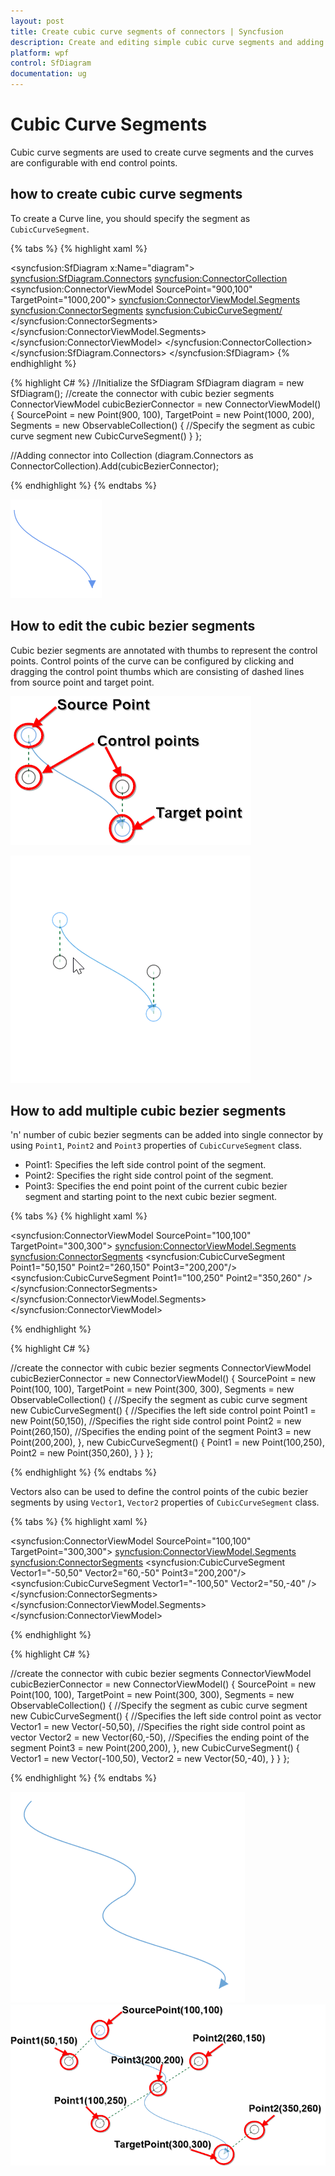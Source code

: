 ```yaml
---
layout: post
title: Create cubic curve segments of connectors | Syncfusion
description: Create and editing simple cubic curve segments and adding mutilple cubic curve segments of connectors
platform: wpf
control: SfDiagram
documentation: ug
---
```


# Cubic Curve Segments

Cubic curve segments are used to create curve segments and the curves are configurable with end control points.

## how to create cubic curve segments

To create a Curve line, you should specify the segment as `CubicCurveSegment`.

{% tabs %}
{% highlight xaml %}
<!--Initialize the Sfdiagram-->
<syncfusion:SfDiagram x:Name="diagram">
    <syncfusion:SfDiagram.Connectors>
        <!--Initialize the Connector Collection-->
        <syncfusion:ConnectorCollection>
            <!--create the connector with cubic curve segments-->
            <syncfusion:ConnectorViewModel SourcePoint="900,100" TargetPoint="1000,200">
                <syncfusion:ConnectorViewModel.Segments>
                    <syncfusion:ConnectorSegments>
                        <!--Specify the segment as cubic curve segment-->
                        <syncfusion:CubicCurveSegment/>
                    </syncfusion:ConnectorSegments>
                </syncfusion:ConnectorViewModel.Segments>
            </syncfusion:ConnectorViewModel>
        </syncfusion:ConnectorCollection>
    </syncfusion:SfDiagram.Connectors>
</syncfusion:SfDiagram>
{% endhighlight %}

{% highlight C# %}
//Initialize the SfDiagram
SfDiagram diagram = new SfDiagram();
//create the connector with cubic bezier segments
ConnectorViewModel cubicBezierConnector = new ConnectorViewModel()
{
    SourcePoint = new Point(900, 100),
    TargetPoint = new Point(1000, 200),
    Segments = new ObservableCollection<IConnectorSegment>()
    {
        //Specify the segment as cubic curve segment
        new CubicCurveSegment()
    }
};

//Adding connector into Collection
(diagram.Connectors as ConnectorCollection).Add(cubicBezierConnector);

{% endhighlight %}
{% endtabs %}

![Cubic curve segments](Connector_images/Connector_img12.PNG)

## How to edit the cubic bezier segments

Cubic bezier segments are annotated with thumbs to represent the control points. Control points of the curve can be configured by clicking and dragging the control point thumbs which are consisting of dashed lines from source point and target point.

![Cubic curve segments](Connector_images/CubicSegment.PNG)

![control points editing at runtime using segment thumbs](Connector_images/Bezier3.gif)

## How to add multiple cubic bezier segments

'n' number of cubic bezier segments can be added into single connector by using `Point1`, `Point2` and `Point3` properties of `CubicCurveSegment` class. 

*   Point1: Specifies the left side control point of the segment.
*   Point2: Specifies the right side control point of the segment.
*   Point3: Specifies the end point point of the current cubic bezier segment and starting point to the next cubic bezier segment.

{% tabs %}
{% highlight xaml %}

<!--create the connector with cubic curve segments with points-->
<syncfusion:ConnectorViewModel SourcePoint="100,100" TargetPoint="300,300">
    <syncfusion:ConnectorViewModel.Segments>
        <syncfusion:ConnectorSegments>
            <syncfusion:CubicCurveSegment Point1="50,150" Point2="260,150" Point3="200,200"/>
            <syncfusion:CubicCurveSegment Point1="100,250" Point2="350,260" />
        </syncfusion:ConnectorSegments>
    </syncfusion:ConnectorViewModel.Segments>
</syncfusion:ConnectorViewModel>
                 
{% endhighlight %}

{% highlight C# %}

//create the connector with cubic bezier segments
ConnectorViewModel cubicBezierConnector = new ConnectorViewModel()
{
    SourcePoint = new Point(100, 100),
    TargetPoint = new Point(300, 300),
    Segments = new ObservableCollection<IConnectorSegment>()
    {
        //Specify the segment as cubic curve segment
        new CubicCurveSegment()
        {
            //Specifies the left side control point
            Point1 = new Point(50,150),
            //Specifies the right side control point
            Point2 = new Point(260,150),
            //Specifies the ending point of the segment
            Point3 = new Point(200,200),
        },
        new CubicCurveSegment()
        {
            Point1 = new Point(100,250),
            Point2 = new Point(350,260),
        }
    }
};

{% endhighlight %}
{% endtabs %}

Vectors also can be used to define the control points of the cubic bezier segments by using `Vector1`, `Vector2` properties of `CubicCurveSegment` class. 

{% tabs %}
{% highlight xaml %}

<!--create the connector with cubic curve segments with vector points-->
<syncfusion:ConnectorViewModel SourcePoint="100,100" TargetPoint="300,300">
    <syncfusion:ConnectorViewModel.Segments>
        <syncfusion:ConnectorSegments>
            <syncfusion:CubicCurveSegment Vector1="-50,50" Vector2="60,-50" Point3="200,200"/>
            <syncfusion:CubicCurveSegment Vector1="-100,50" Vector2="50,-40" />
        </syncfusion:ConnectorSegments>
    </syncfusion:ConnectorViewModel.Segments>
</syncfusion:ConnectorViewModel>
                 
{% endhighlight %}

{% highlight C# %}

//create the connector with cubic bezier segments
ConnectorViewModel cubicBezierConnector = new ConnectorViewModel()
{
    SourcePoint = new Point(100, 100),
    TargetPoint = new Point(300, 300),
    Segments = new ObservableCollection<IConnectorSegment>()
    {
        //Specify the segment as cubic curve segment
        new CubicCurveSegment()
        {
            //Specifies the left side control point as vector
            Vector1 = new Vector(-50,50),
            //Specifies the right side control point as vector
            Vector2 = new Vector(60,-50),
            //Specifies the ending point of the segment
            Point3 = new Point(200,200),
        },
        new CubicCurveSegment()
        {
            Vector1 = new Vector(-100,50),
            Vector2 = new Vector(50,-40),
        }
    }
};

{% endhighlight %}
{% endtabs %}

![Cubic curve segments](Connector_images/MultipleCubicSegments.PNG) &ensp;&ensp;&ensp;&ensp; ![Cubic curve segments](Connector_images/CubicSegmentEdit.png)

